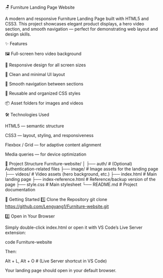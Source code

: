 🪑 Furniture Landing Page Website

A modern and responsive Furniture Landing Page built with HTML5 and CSS3.
This project showcases elegant product displays, a hero video section, and smooth navigation — perfect for demonstrating web layout and design skills.

✨ Features

🖼️ Full-screen hero video background

📱 Responsive design for all screen sizes

💬 Clean and minimal UI layout

🔗 Smooth navigation between sections

🎨 Reusable and organized CSS styles

📦 Asset folders for images and videos

🛠️ Technologies Used

HTML5 — semantic structure

CSS3 — layout, styling, and responsiveness

Flexbox / Grid — for adaptive content alignment

Media queries — for device optimization

📁 Project Structure
Furniture-website/
│
├── auth/                 # (Optional) Authentication-related files
├── image/                # Image assets for the landing page
├── videos/               # Video assets (hero background, etc.)
├── index.html            # Main landing page
├── index-reference.html  # Reference/backup version of the page
├── style.css             # Main stylesheet
└── README.md             # Project documentation

🚀 Getting Started
1️⃣ Clone the Repository
git clone https://github.com/Lengyang1/Furniture-website.git

2️⃣ Open in Your Browser

Simply double-click index.html or open it with VS Code’s Live Server extension:

code Furniture-website


Then:

Alt + L, Alt + O  # (Live Server shortcut in VS Code)


Your landing page should open in your default browser.
